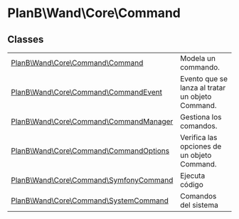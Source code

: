 
                                                                                                                                            
    
# PlanB\Wand\Core\Command



## Classes
| | |
| --- | --- |
| [PlanB\Wand\Core\Command\Command](../../../PlanB/Wand/Core/Command/Command.md) | Modela un commando. |
| [PlanB\Wand\Core\Command\CommandEvent](../../../PlanB/Wand/Core/Command/CommandEvent.md) | Evento que se lanza al tratar un objeto Command. |
| [PlanB\Wand\Core\Command\CommandManager](../../../PlanB/Wand/Core/Command/CommandManager.md) | Gestiona los comandos. |
| [PlanB\Wand\Core\Command\CommandOptions](../../../PlanB/Wand/Core/Command/CommandOptions.md) | Verifica las opciones de un objeto Command. |
| [PlanB\Wand\Core\Command\SymfonyCommand](../../../PlanB/Wand/Core/Command/SymfonyCommand.md) | Ejecuta código |
| [PlanB\Wand\Core\Command\SystemCommand](../../../PlanB/Wand/Core/Command/SystemCommand.md) | Comandos del sistema |






                                                                                                                                                                                                                                                                                                                                                                                                            
    
                                                                                                                                                                                                                                                                             
                